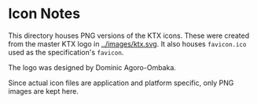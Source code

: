 <!-- Copyright 2016-2021 Mark Callow -->
<!-- SPDX-License-Identifier: Apache-2.0 -->

Icon Notes
==========

This directory houses PNG versions of the KTX icons. These were created from the master KTX logo in [../images/ktx.svg](../images/ktx.svg). It
also houses `favicon.ico` used as the specification's `favicon`.

The logo was designed by Dominic Agoro-Ombaka.

Since actual icon files are application and platform specific, only PNG images are kept here.